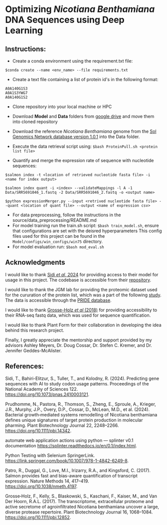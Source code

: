 # **Optimizing _Nicotiana Benthamiana_ DNA Sequences using Deep Learning**
## Instructions: 
- Create a conda environment using the requirement.txt file:
```
$conda create --name <env_name> --file requirements.txt
```

- Create a text file containing a list of protein id's in the following format:
```
A0A140G1S3
A0A1S3YWG7
A0A140G1S2
```
- Clone repository into your local machine or HPC
- Download **Model** and **Data** folders from [google drive](https://drive.google.com/drive/folders/1bi0z-Ul7bAslzKo4Xs5GWwKgWmphY9Pp?usp=sharing) and move them into cloned repository
- Download the reference _Nicotiana Benthamiana_ genome from the [Sol Genomics Network database version 1.0.1](https://solgenomics.net/ftp/genomes/Nicotiana_benthamiana/assemblies/) into the Data folder.
- Execute the data retrieval script using:
`$bash ProteinPull.sh <protein list file>`

- Quantify and merge the expression rate of sequence with nucleotide sequences:
```
$salmon index -t <location of retrieved nucleotide fasta file> -i <name for index output>
```
```
$salmon index quant -i <index> --validateMappings -l A -1 Data/SRR5691046_1.fastq -2 Data/SRR5691046_2.fastq -o <output name>
```
```
$python expressionMerger.py --input <retrived nucleotide fasta file> --quant <location of quant file> --output <name of expression csv>
```

- For data preprocessing, follow the instructions in the source/data_preprocessing/README.md
- For model training run the train.sh script: `$bash train_model.sh`, ensure that configurations are set with the deisred hyperparameters
  This config files used for this project can be found in the `Model/configs/win_configs/win75` directory.
- For model evaluation run: `$bash mod_eval.sh`

## Acknowledgments 
I would like to thank [Sidi _et al_, 2024](https://www.pnas.org/doi/10.1073/pnas.2410003121) for providing access to their model for usage in this project. The codebase is accessible from their [repository](https://github.com/siditom-cs/ReverTra/).  
  
I would like to thank the JGM lab for providing the proteomic dataset used for the cururation of the protein list, which was a part of the following [study](https://onlinelibrary.wiley.com/doi/10.1111/pbi.14342). The data is accessible through the [PRIDE database](https://www.ebi.ac.uk/pride/archive/projects/PXD042916).

I would like to thank [Grosse-Holz _et al_ (2018)](https://pubmed.ncbi.nlm.nih.gov/29055088/) for providing accessibility to their RNA-seq fastq data, which was used for sequence quantification.

I would like to thank Plant Form for their collaboration in developing the idea behind this research project. 

Finally, I greatly appreciate the mentorship and support provided by my advisors Ashley Meyers, Dr. Doug Cossar, Dr. Stefen C. Kremer, and Dr. Jennifer Geddes-McAlister. 
## References:
Sidi, T., Bahiri-Elitzur, S., Tuller, T., and Kolodny, R. (2024). Predicting gene sequences with AI to study codon usage patterns. Proceedings of the National Academy of Sciences 122. https://doi.org/10.1073/pnas.2410003121.  
  
Prudhomme, N., Pastora, R., Thomson, S., Zheng, E., Sproule, A., Krieger, J.R., Murphy, J.P., Overy, D.P., Cossar, D., McLean, M.D., et al. (2024). Bacterial growth‐mediated systems remodelling of Nicotiana benthamiana defines unique signatures of target protein production in molecular pharming. Plant Biotechnology Journal 22, 2248–2266. https://doi.org/10.1111/pbi.14342.  

automate web application actions using python — splinter v0.1 documentation https://splinter.readthedocs.io/en/0.1/index.html.  

Python Testing with Selenium SpringerLink. https://link.springer.com/book/10.1007/978-1-4842-6249-8.  

Patro, R., Duggal, G., Love, M.I., Irizarry, R.A., and Kingsford, C. (2017). Salmon provides fast and bias-aware quantification of transcript expression. Nature Methods 14, 417–419. https://doi.org/10.1038/nmeth.4197.

Grosse‐Holz, F., Kelly, S., Blaskowski, S., Kaschani, F., Kaiser, M., and Van Der Hoorn, R.A.L. (2017). The transcriptome, extracellular proteome and active secretome of agroinfiltrated Nicotiana benthamiana uncover a large, diverse protease repertoire. Plant Biotechnology Journal 16, 1068–1084. https://doi.org/10.1111/pbi.12852.
